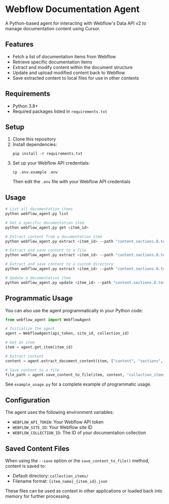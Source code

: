 # Webflow Documentation Agent

A Python-based agent for interacting with Webflow's Data API v2 to manage documentation content using Cursor.

## Features

- Fetch a list of documentation items from Webflow
- Retrieve specific documentation items
- Extract and modify content within the document structure
- Update and upload modified content back to Webflow
- Save extracted content to local files for use in other contexts

## Requirements

- Python 3.8+
- Required packages listed in `requirements.txt`

## Setup

1. Clone this repository
2. Install dependencies:
   ```
   pip install -r requirements.txt
   ```
3. Set up your Webflow API credentials:
   ```
   cp .env.example .env
   ```
   Then edit the `.env` file with your Webflow API credentials

## Usage

```bash
# List all documentation items
python webflow_agent.py list

# Get a specific documentation item
python webflow_agent.py get <item_id>

# Extract content from a documentation item
python webflow_agent.py extract <item_id> --path "content.sections.0.text"

# Extract and save content to a file
python webflow_agent.py extract <item_id> --path "content.sections.0.text" --save

# Extract and save content to a custom directory
python webflow_agent.py extract <item_id> --path "content.sections.0.text" --save --output-dir "my_docs"

# Update a documentation item
python webflow_agent.py update <item_id> --path "content.sections.0.text" --content "New content"
```

## Programmatic Usage

You can also use the agent programmatically in your Python code:

```python
from webflow_agent import WebflowAgent

# Initialize the agent
agent = WebflowAgent(api_token, site_id, collection_id)

# Get an item
item = agent.get_item(item_id)

# Extract content
content = agent.extract_document_content(item, ["content", "sections", "0", "text"])

# Save content to a file
file_path = agent.save_content_to_file(item, content, "collection_items")
```

See `example_usage.py` for a complete example of programmatic usage.

## Configuration

The agent uses the following environment variables:
- `WEBFLOW_API_TOKEN`: Your Webflow API token
- `WEBFLOW_SITE_ID`: Your Webflow site ID
- `WEBFLOW_COLLECTION_ID`: The ID of your documentation collection

## Saved Content Files

When using the `--save` option or the `save_content_to_file()` method, content is saved to:
- Default directory: `collection_items/`
- Filename format: `{item_name}_{item_id}.json`

These files can be used as context in other applications or loaded back into memory for further processing.